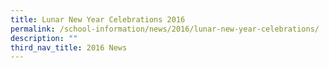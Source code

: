 ```yaml
---
title: Lunar New Year Celebrations 2016
permalink: /school-information/news/2016/lunar-new-year-celebrations/
description: ""
third_nav_title: 2016 News
---
```

